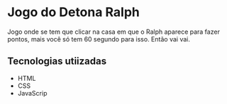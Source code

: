 # Jogo do Detona Ralph
Jogo onde se tem que clicar na casa em que o Ralph aparece para fazer pontos, mais você só tem 60 segundo para isso. Então vai vai.

## Tecnologias utiizadas

* HTML
* CSS
* JavaScrip
